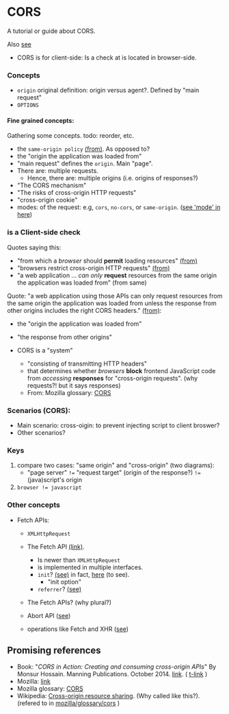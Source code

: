 # CORS

A tutorial or guide about CORS.
<!-- mini book -->

Also [see](https://github.com/sohale/cs-glossaries/blob/master/api-rest-http/restful.md#cors-and-related-concepts)

<!-- ### CORS and related concepts -->

* CORS is for client-side: Is a check at is located in browser-side.



### Concepts
* `origin` original definition: origin versus agent?. Defined by "main request"
* `OPTIONS`

#### Fine grained concepts:
Gathering some concepts. todo: reorder, etc.
* the `same-origin policy` [(from)](https://developer.mozilla.org/en-US/docs/Web/HTTP/CORS). As opposed to?
* the "origin the application was loaded from"
* "main request" defines the `origin`. Main "page".
* There are: multiple requests.
   * Hence, there are: multiple origins (i.e. origins of responses?)
* "The CORS mechanism"
* "The risks of cross-origin HTTP requests"
* "cross-origin cookie"
* modes: of the request: e.g, `cors`, `no-cors`, or `same-origin`. ([see 'mode' in here](https://developer.mozilla.org/en-US/docs/Web/API/fetch#parameters))

### is a Client-side check
Quotes saying this:

* "from which a *browser* should **permit** loading resources" [(from)](https://developer.mozilla.org/en-US/docs/Web/HTTP/CORS)
* "browsers restrict cross-origin HTTP requests" [(from)](https://developer.mozilla.org/en-US/docs/Web/HTTP/CORS)
* "a web application ... *can only* **request** resources from the same origin the application was loaded from" (from same)

Quote: "a web application using those APIs can only request resources from the same origin the application was loaded from unless the response from other origins includes the right CORS headers."
[(from)](https://developer.mozilla.org/en-US/docs/Web/HTTP/CORS):
   * the "origin the application was loaded from"
   * "the response from other origins"

* CORS is a "system"
   * "consisting of transmitting HTTP headers"
   * that determines whether *browsers* **block** frontend JavaScript code from *accessing* **responses** for "cross-origin requests". (why requests?! but it says responses)
   * From: Mozilla glossary: [CORS](https://developer.mozilla.org/en-US/docs/Glossary/CORS)


### Scenarios (CORS):
* Main scenario: cross-oigin: to prevent injecting script to client broswer?
* Other scenarios?

### Keys
1. compare two cases: "same origin" and "cross-origin" (two diagrams):
   * "page server" `!=` "request target" (origin of the response?)
   `!=` (java)script's origin
2. `browser != javascript`

### Other concepts
* Fetch APIs:
   * `XMLHttpRequest`
   * The Fetch API [(link)](https://developer.mozilla.org/en-US/docs/Web/API/Fetch_API).
      * Is newer than `XMLHttpRequest`
      * is implemented in multiple interfaces.
      * `init`? [(see)](https://developer.mozilla.org/en-US/docs/Web/API/Fetch_API) in fact, [here](https://developer.mozilla.org/en-US/docs/Web/API/Request/Request) (to see).
         * "init option"
      * `referrer`? [(see)](https://developer.mozilla.org/en-US/docs/Web/API/Request)
   * The Fetch APIs? (why plural?)

   * Abort API ([see](https://developer.mozilla.org/en-US/docs/Web/API/Fetch_API#aborting_a_fetch))
   * operations like Fetch and XHR ([see](https://developer.mozilla.org/en-US/docs/Web/API/Fetch_API#aborting_a_fetch))
## Promising references
* Book:
"*CORS in Action: Creating and consuming cross-origin APIs*"
By Monsur Hossain.
Manning Publications.
October 2014.
[link](https://learning.oreilly.com/library/view/cors-in-action/9781617291821/). (
[t-link](https://t.me/c/1103324787/2042)
)
* Mozilla: [link](https://developer.mozilla.org/en-US/docs/Web/HTTP/CORS)
* Mozilla glossary: [CORS](https://developer.mozilla.org/en-US/docs/Glossary/CORS)
* Wikipedia: [Cross-origin resource sharing](https://en.wikipedia.org/wiki/Cross-origin_resource_sharing). (Why called like this?). (refered to in [mozilla/glossary/cors](https://developer.mozilla.org/en-US/docs/Glossary/CORS) )